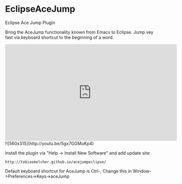 # EclipseAceJump
Eclipse Ace Jump Plugin

Bring the AceJump functionality known from Emacs to Eclipse. Jump vey fast via keyboard shortcut to the beginning of a word.

<iframe width="560" height="315" src="http://youtu.be/5gx7GGMuKp4" frameborder="0" allowfullscreen></iframe>
!![560x315](http://youtu.be/5gx7GGMuKp4)

Install the plugin via "Help -> Install New Software" and add update site:

````
http://tobiasmelcher.github.io/acejumpeclipse/
````
Default keyboard shortcut for AceJump is Ctrl-,
Change this in Window->Preferences->Keys->aceJump
